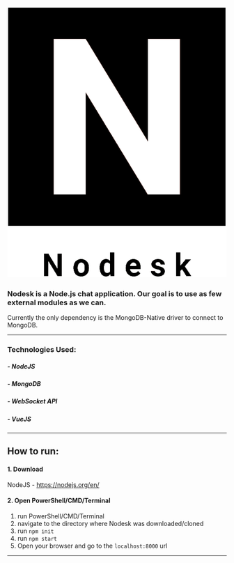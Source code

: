 ![Nodesk](Public/images/logo.PNG "")
---
### Nodesk is a Node.js chat application. Our goal is to use as few external modules as we can.
Currently the only dependency is the MongoDB-Native driver to connect to MongoDB.

---
### Technologies Used:
##### - NodeJS
##### - MongoDB
##### - WebSocket API
##### - VueJS
---
## How to run:
#### 1. Download
NodeJS - https://nodejs.org/en/
#### 2. Open PowerShell/CMD/Terminal
1. run PowerShell/CMD/Terminal
2. navigate to the directory where Nodesk was downloaded/cloned
3. run ```npm init```
4. run ```npm start```
5. Open your browser and go to the ```localhost:8000``` url
--- 
